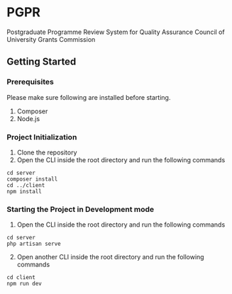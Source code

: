 # PGPR
Postgraduate Programme Review System for Quality Assurance Council of University Grants Commission

## Getting Started

### Prerequisites

Please make sure following are installed before starting.

1. Composer 
2. Node.js

### Project Initialization

1. Clone the repository
2. Open the CLI inside the root directory and run the following commands
```
cd server
composer install
cd ../client
npm install
```

### Starting the Project in Development mode

1. Open the CLI inside the root directory and run the following commands
```
cd server
php artisan serve
```
2. Open another CLI inside the root directory and run the following commands
```
cd client
npm run dev
```
